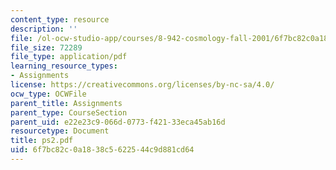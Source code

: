 ```yaml
---
content_type: resource
description: ''
file: /ol-ocw-studio-app/courses/8-942-cosmology-fall-2001/6f7bc82c0a1838c5622544c9d881cd64_ps2.pdf
file_size: 72289
file_type: application/pdf
learning_resource_types:
- Assignments
license: https://creativecommons.org/licenses/by-nc-sa/4.0/
ocw_type: OCWFile
parent_title: Assignments
parent_type: CourseSection
parent_uid: e22e23c9-066d-0773-f421-33eca45ab16d
resourcetype: Document
title: ps2.pdf
uid: 6f7bc82c-0a18-38c5-6225-44c9d881cd64
---
```

